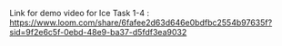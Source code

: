 Link for demo video for Ice Task 1-4 : https://www.loom.com/share/6fafee2d63d646e0bdfbc2554b97635f?sid=9f2e6c5f-0ebd-48e9-ba37-d5fdf3ea9032
